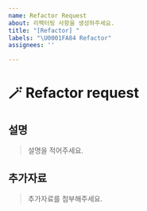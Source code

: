 ```yaml
---
name: Refactor Request
about: 리팩터링 사항을 생성하주세요.
title: "[Refactor] "
labels: "\U0001FA84 Refactor"
assignees: ''

---
```


# 🪄 Refactor request

## 설명

> 설명을 적어주세요.

## 추가자료

> 추가자료를 첨부해주세요.
